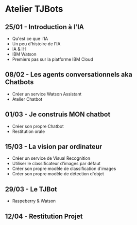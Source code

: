 # Atelier TJBots

## 25/01 - Introduction à l'IA

  - Qu'est ce que l'IA
  - Un peu d'histoire de l'IA
  - IA & IH
  - IBM Watson
  - Premiers pas sur la platforme IBM Cloud

## 08/02 - Les agents conversationnels aka Chatbots

  - Créer un service Watson Assistant
  - Atelier Chatbot
  
## 01/03 - Je construis MON chatbot
  - Créer son propre Chatbot
  - Restitution orale

## 15/03 - La vision par ordinateur

  - Créer un service de Visual Recognition
  - Utiliser le classificateur d'images par défaut
  - Créer son propre modèle de classification d'images
  - Créer son propre modèle de détection d'objet

## 29/03 - Le TJBot

  - Raspeberry & Watson

## 12/04 - Restitution Projet 